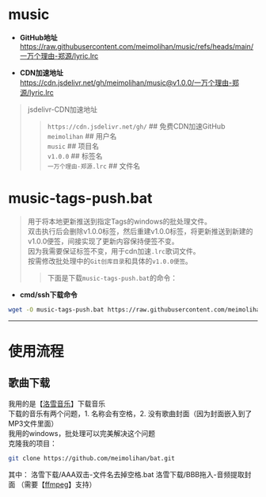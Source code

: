 # music

* **GitHub地址**  
<https://raw.githubusercontent.com/meimolihan/music/refs/heads/main/一万个理由-郑源/lyric.lrc>

* **CDN加速地址**  
<https://cdn.jsdelivr.net/gh/meimolihan/music@v1.0.0/一万个理由-郑源/lyric.lrc>

> jsdelivr-CDN加速地址
>> `https://cdn.jsdelivr.net/gh/`  ## 免费CDN加速GitHub  
>> `meimolihan`  ## 用户名  
>> `music`  ## 项目名  
>> `v1.0.0`   ## 标签名  
>> `一万个理由-郑源.lrc`  ## 文件名

# music-tags-push.bat
> 用于将本地更新推送到指定Tags的windows的批处理文件。  
> 双击执行后会删除v1.0.0标签，然后重建v1.0.0标签，将更新推送到新建的v1.0.0便签，间接实现了更新内容保持便签不变。  
> 因为我需要保证标签不变，用于cdn加速`.lrc`歌词文件。  
> 按需修改批处理中的`Git创库目录`和具体的`v1.0.0便签`。  
>> 下面是下载`music-tags-push.bat`的命令：

* **cmd/ssh下载命令**
```bash
wget -O music-tags-push.bat https://raw.githubusercontent.com/meimolihan/music/refs/heads/main/tags-push/music-tags-push.bat
```
---

# 使用流程

## 歌曲下载

我用的是【[洛雪音乐](https://github.com/lyswhut/lx-music-desktop#readme)】下载音乐  
下载的音乐有两个问题，1. 名称会有空格，2. 没有歌曲封面（因为封面嵌入到了MP3文件里面）  
我用的windows，批处理可以完美解决这个问题  
克隆我的项目：
```bash
git clone https://github.com/meimolihan/bat.git
```
其中：
洛雪下载/AAA双击-文件名去掉空格.bat
洛雪下载/BBB拖入-音频提取封面  （需要【[ffmpeg](https://www.ffmpeg.org/download.html)】支持）

